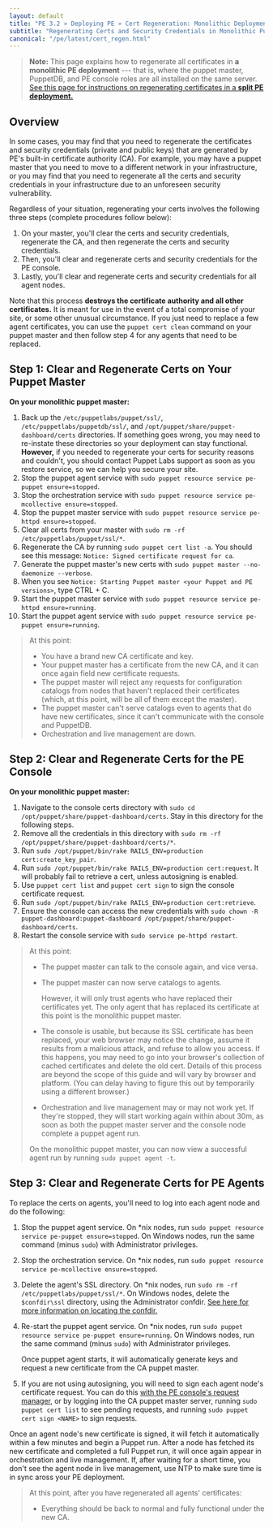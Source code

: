 ```yaml
---
layout: default
title: "PE 3.2 » Deploying PE » Cert Regeneration: Monolithic Deployments"
subtitle: "Regenerating Certs and Security Credentials in Monolithic Puppet Enterprise Deployments"
canonical: "/pe/latest/cert_regen.html"
---
```


> **Note:** This page explains how to regenerate all certificates in **a monolithic PE deployment** --- that is, where the puppet master, PuppetDB, and PE console roles are all installed on the same server. [See this page for instructions on regenerating certificates in a **split PE deployment.**][split_regen]

[split_regen]: ./cert_regen_split.html

## Overview

In some cases, you may find that you need to regenerate the certificates and security credentials (private and public keys) that are generated by PE's built-in certificate authority (CA). For example, you may have a puppet master that you need to move to a different network in your infrastructure, or you may find that you need to regenerate all the certs and security credentials in your infrastructure due to an unforeseen security vulnerability.

Regardless of your situation, regenerating your certs involves the following three steps (complete procedures follow below):

1. On your master, you'll clear the certs and security credentials, regenerate the CA, and then regenerate the certs and security credentials.
3. Then, you'll clear and regenerate certs and security credentials for the PE console.
4. Lastly, you'll clear and regenerate certs and security credentials for all agent nodes.

Note that this process **destroys the certificate authority and all other certificates.** It is meant for use in the event of a total compromise of your site, or some other unusual circumstance. If you just need to replace a few agent certificates, you can use the `puppet cert clean` command on your puppet master and then follow step 4 for any agents that need to be replaced.

## Step 1: Clear and Regenerate Certs on Your Puppet Master

**On your monolithic puppet master:**

1. Back up the `/etc/puppetlabs/puppet/ssl/`, `/etc/puppetlabs/puppetdb/ssl/`, and `/opt/puppet/share/puppet-dashboard/certs` directories. If something goes wrong, you may need to re-instate these directories so your deployment can stay functional. **However,** if you needed to regenerate your certs for security reasons and couldn't, you should contact Puppet Labs support as soon as you restore service, so we can help you secure your site.
2. Stop the puppet agent service with `sudo puppet resource service pe-puppet ensure=stopped`.
3. Stop the orchestration service with `sudo puppet resource service pe-mcollective ensure=stopped`.
4. Stop the puppet master service with `sudo puppet resource service pe-httpd ensure=stopped`.
5. Clear all certs from your master with `sudo rm -rf /etc/puppetlabs/puppet/ssl/*`.
6. Regenerate the CA by running `sudo puppet cert list -a`. You should see this message: `Notice: Signed certificate request for ca`.
7. Generate the puppet master's new certs with `sudo puppet master --no-daemonize --verbose`.
8. When you see `Notice: Starting Puppet master <your Puppet and PE versions>`, type CTRL + C.
9. Start the puppet master service with `sudo puppet resource service pe-httpd ensure=running`.
10. Start the puppet agent service with `sudo puppet resource service pe-puppet ensure=running`.

> At this point:
>
> * You have a brand new CA certificate and key.
> * Your puppet master has a certificate from the new CA, and it can once again field new certificate requests.
> * The puppet master will reject any requests for configuration catalogs from nodes that haven't replaced their certificates (which, at this point, will be all of them except the master).
> * The puppet master can't serve catalogs even to agents that do have new certificates, since it can't communicate with the console and PuppetDB.
> * Orchestration and live management are down.

## Step 2: Clear and Regenerate Certs for the PE Console

**On your monolithic puppet master:**

1. Navigate to the console certs directory with `sudo cd /opt/puppet/share/puppet-dashboard/certs`. Stay in this directory for the following steps.
2. Remove all the credentials in this directory with `sudo rm -rf /opt/puppet/share/puppet-dashboard/certs/*`.
3. Run `sudo /opt/puppet/bin/rake RAILS_ENV=production cert:create_key_pair`.
4. Run `sudo /opt/puppet/bin/rake RAILS_ENV=production cert:request`.  It will probably fail to retrieve a cert, unless autosigning is enabled.
5. Use `puppet cert list` and `puppet cert sign` to sign the console certificate request.
5. Run `sudo /opt/puppet/bin/rake RAILS_ENV=production cert:retrieve`.
6. Ensure the console can access the new credentials with `sudo chown -R puppet-dashboard:puppet-dashboard /opt/puppet/share/puppet-dashboard/certs`.
7. Restart the console service with `sudo service pe-httpd restart`.

> At this point:
>
> * The puppet master can talk to the console again, and vice versa.
> * The puppet master can now serve catalogs to agents.
>
>   However, it will only trust agents who have replaced their certificates yet. The only agent that has replaced its certificate at this point is the monolithic puppet master.
> * The console is usable, but because its SSL certificate has been replaced, your web browser may notice the change, assume it results from a malicious attack, and refuse to allow you access. If this happens, you may need to go into your browser's collection of cached certificates and delete the old cert. Details of this process are beyond the scope of this guide and will vary by browser and platform. (You can delay having to figure this out by temporarily using a different browser.)
> * Orchestration and live management may or may not work yet. If they're stopped, they will start working again within about 30m, as soon as both the puppet master server and the console node complete a puppet agent run.
>
> On the monolithic puppet master, you can now view a successful agent run by running `sudo puppet agent -t`.


## Step 3: Clear and Regenerate Certs for PE Agents

[agent_certs]: #step-3-clear-and-regenerate-certs-for-pe-agents

To replace the certs on agents, you'll need to log into each agent node and do the following:

1. Stop the puppet agent service. On \*nix nodes, run `sudo puppet resource service pe-puppet ensure=stopped`. On Windows nodes, run the same command (minus `sudo`) with Administrator privileges.
2. Stop the orchestration service. On \*nix nodes, run `sudo puppet resource service pe-mcollective ensure=stopped`.
3. Delete the agent's SSL directory. On \*nix nodes, run `sudo rm -rf /etc/puppetlabs/puppet/ssl/*`. On Windows nodes, delete the `$confdir\ssl` directory, using the Administrator confdir. [See here for more information on locating the confdir.][confdir]
4. Re-start the puppet agent service. On \*nix nodes, run `sudo puppet resource service pe-puppet ensure=running`. On Windows nodes, run the same command (minus `sudo`) with Administrator privileges.

   Once puppet agent starts, it will automatically generate keys and request a new certificate from the CA puppet master.
5. If you are not using autosigning, you will need to sign each agent node's certificate request. You can do this [with the PE console's request manager][request_manager], or by logging into the CA puppet master server, running `sudo puppet cert list` to see pending requests, and running `sudo puppet cert sign <NAME>` to sign requests.

Once an agent node's new certificate is signed, it will fetch it automatically within a few minutes and begin a Puppet run. After a node has fetched its new certificate and completed a full Puppet run, it will once again appear in orchestration and live management. If, after waiting for a short time, you don't see the agent node in live management, use NTP to make sure time is in sync aross your PE deployment.

> At this point, after you have regenerated all agents' certificates:
>
> * Everything should be back to normal and fully functional under the new CA.

[confdir]: /puppet/3.5/reference/dirs_confdir.html#windows-systems
[request_manager]: ./console_cert_mgmt.html

